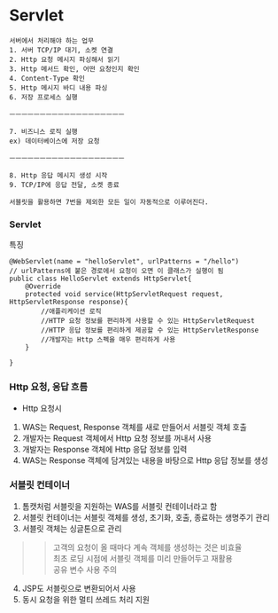 # Servlet
```
서버에서 처리해야 하는 업무
1. 서버 TCP/IP 대기, 소켓 연결
2. Http 요청 메시지 파싱해서 읽기
3. Http 메서드 확인, 어떤 요청인지 확인
4. Content-Type 확인
5. Http 메시지 바디 내용 파싱
6. 저장 프로세스 실행

ㅡㅡㅡㅡㅡㅡㅡㅡㅡㅡㅡㅡㅡㅡㅡㅡㅡㅡㅡ

7. 비즈니스 로직 실행
ex) 데이터베이스에 저장 요청

ㅡㅡㅡㅡㅡㅡㅡㅡㅡㅡㅡㅡㅡㅡㅡㅡㅡㅡㅡ

8. Http 응답 메시지 생성 시작
9. TCP/IP에 응답 전달, 소켓 종료

서블릿을 활용하면 7번을 제외한 모든 일이 자동적으로 이루어진다.

```

### Servlet
특징
```
@WebServlet(name = "helloServlet", urlPatterns = "/hello")
// urlPatterns에 붙은 경로에서 요청이 오면 이 클래스가 실행이 됨
public class HelloServlet extends HttpServlet{
	@Override
	protected void service(HttpServletRequest request, HttpServletResponse response){
		//애플리케이션 로직
		//HTTP 요청 정보를 편리하게 사용할 수 있는 HttpServletRequest
		//HTTP 응답 정보를 편리하게 제공할 수 있는 HttpServletResponse
		//개발자는 Http 스펙을 매우 편리하게 사용
	}

}
```

### Http 요청, 응답 흐름
- Http 요청시
1) WAS는 Request, Response 객체를 새로 만들어서 서블릿 객체 호출
2) 개발자는 Request 객체에서 Http 요청 정보를 꺼내서 사용
3) 개발자는 Response 객체에 Http 응답 정보를 입력
4) WAS는 Response 객체에 담겨있는 내용을 바탕으로 Http 응답 정보를 생성

### 서블릿 컨테이너
1) 톰캣처럼 서블릿을 지원하는 WAS를 서블릿 컨테이너라고 함
2) 서블릿 컨테이너는 서블릿 객체를 생성, 초기화, 호출,  종료하는 생명주기 관리
3) 서블릿 객체는 싱글톤으로 관리
>> 고객의 요청이 올 때마다 계속 객체를 생성하는 것은 비효율<br/>
>> 최초 로딩 시점에 서블릿 객체를 미리 만들어두고 재활용<br/>
>> 공유 변수 사용 주의<br/>
4) JSP도 서블릿으로 변환되어서 사용
5) 동시 요청을 위한 멀티 쓰레드 처리 지원
